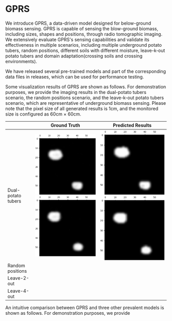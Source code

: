# GPRS
We introduce GPRS, a data-driven model designed for below-ground biomass sensing. GPRS is capable of sensing the blow-ground biomass, including sizes, shapes and positions, through radio tomographic imaging. We extensively evaluate GPRS's sensing capabilities and validate its effectiveness in multiple scenarios, including multiple underground potato tubers, random positions, different soils with different moisture, leave-k-out potato tubers and domain adaptation(crossing soils and crossing environments). 

We have released several pre-trained models and part of the corresponding data files in releases, which can be used for performance testing. 

Some visualization results of GPRS are shown as follows. For demonstration purposes, we provide the imaging results in the dual-potato tubers scenario, the random positions scenario, and the leave-k-out potato tubers scenario, which are representative of underground biomass sensing. Please note that the pixel size of all generated results is 1cm, and the monitored size is configured as 60cm $\times$ 60cm. 

|               | Ground Truth |Predicted Results|
| ------------- | -------------| -------------   |
|Dual-potato tubers|![](https://github.com/IPSN2024/GPRS/blob/main/Img/double_3.png)  ![](https://github.com/IPSN2024/GPRS/blob/main/Img/double_4.png)|![](https://github.com/IPSN2024/GPRS/blob/main/Img/double_3_g.png)  ![](https://github.com/IPSN2024/GPRS/blob/main/Img/double_4_g.png) |
|Random positions| | |
|Leave-2-out| | |
|Leave-4-out| | |


An intuitive comparison between GPRS and three other prevalent models is shown as follows. For demonstration purposes, we provide 
